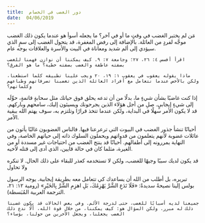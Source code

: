 ```yaml
---
title:  دور الغضب في الخصام
date:  04/06/2019
---
```


مَن لم يختبر الغضب في وقتٍ ما أو في آخر؟ ما يجعله أسوأ هو عندما يكون ذلك الغضب موجَّه لفردٍ من العائلة. بالإضافة إلى رفض المغفرة، قد يتحول الغضب إلى سمٍ الذي سيؤدي إلى ألم شديد ومعاناة في البيت والأسرة والعلاقات بوجه عام.

`اقرأ أفسس ٤: ٢٦، ٢٧؛ وجامعة ٧: ٩. كيف يمكننا أن نوازن فهمنا للغضب بصفته عاطفة والغضب بصفته خطية؟ ما هو الفرق؟`

`ماذا يقوله يعقوب في يعقوب ١: ١٩، ٢٠ ويجب علينا تطبيقه كلما استطعنا، ولكن بالأخص عندما نتعامل مع أفراد العائلة الذين تغضبنا تصرفاتهم وطباعهم وكلماتهم؟`

إذا كنت غاضبًا بشأن شيءٍ ما، بدلًا من أن تدعه يحلق فوق حياتك مثل سحابةٍ قاتمةٍ، حوِّلَه إلى شيءٍ إيجابيٍ. صلِ من أجل هؤلاء الذين يجرحونك ويسيئون إليك، سامحهم وباركهم. قد لا يكون الأمر سهلًا في البداية، ولكن عندما تتخذ قرارًا وتلتزم به، سوف يهتم الله ببقية الأمر.

أحيانًا تنشأ جذور الغضب في البيوت التي ترعرعنا فيها. فالناس الغضوبون غالبًا يأتون من عائلات غضوبة لأنهم يتعلمون من قدواتهم ويحملون السلوك ذاته إلى حياتهم الخاصة، وفي النهاية يمررونه إلى أطفالهم. أحيانًا قد ينتج الغضب من احتياجات غير مسددة أو من الغيرة، مثلما كان في حالة قايين، الذي أدى إلى قتله لأخيه.

قد يكون لديك سببًا وجيهًا للغضب، ولكن لا تستخدمه كعذر للبقاء على ذلك الحال. لا تنكره ولا تحاول

تبريره، بل أطلب من الله أن يساعدك كي تتعامل معه بطريقة إيجابية. يوجه الرسول بولس إلينا نصيحةً سديدةً: «فَلَا تَدَعِ الشَّرَّ يَهْزِمُكَ، بَلِ اهزِمِ الشَّرَّ بِالخَيْرِ» (رومية ١٢: ٢١، الترجمة العربية المُبَسطة).

`جميعنا لديه أسبابًا للغضب، حتى لدرجة الألم. وفي بعض الحالات قد يكون غضبنا ذلك له مبرر. ولكن السؤال هو: كيف يمكننا، من خلال قوة الله، ألّا ندع ذلك الغضب يجعلنا، ويجعل الآخرين من حولنا، بؤساء؟`